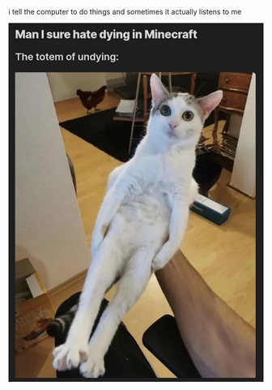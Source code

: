 i tell the computer to do things and sometimes it actually listens to me
<!--START_SECTION:update_image-->
<img src=https://raw.githubusercontent.com/sneakykestrel/sneakykestrel/main/.github/images/the-totem-of-undying.png height="" width="" align=left alt=kitty />
<!--END_SECTION:update_image-->

